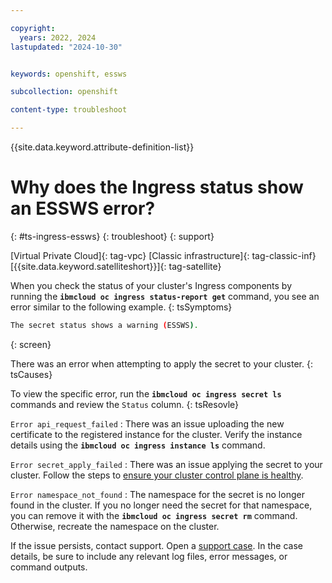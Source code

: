 ```yaml
---

copyright: 
  years: 2022, 2024
lastupdated: "2024-10-30"


keywords: openshift, essws

subcollection: openshift

content-type: troubleshoot

---
```


{{site.data.keyword.attribute-definition-list}}



# Why does the Ingress status show an ESSWS error?
{: #ts-ingress-essws}
{: troubleshoot}
{: support}

[Virtual Private Cloud]{: tag-vpc} [Classic infrastructure]{: tag-classic-inf} [{{site.data.keyword.satelliteshort}}]{: tag-satellite}

When you check the status of your cluster's Ingress components by running the **`ibmcloud oc ingress status-report get`** command, you see an error similar to the following example.
{: tsSymptoms}

```sh
The secret status shows a warning (ESSWS).
```
{: screen}

There was an error when attempting to apply the secret to your cluster.
{: tsCauses}

To view the specific error, run the **`ibmcloud oc ingress secret ls`** commands and review the `Status` column.
{: tsResovle}

`Error api_request_failed`
:   There was an issue uploading the new certificate to the registered instance for the cluster. Verify the instance details using the **`ibmcloud oc ingress instance ls`** command.

`Error secret_apply_failed`
:   There was an issue applying the secret to your cluster. Follow the steps to [ensure your cluster control plane is healthy](/docs/openshift?topic=openshift-debug_master#review-master-health).

`Error namespace_not_found`
:   The namespace for the secret is no longer found in the cluster. If you no longer need the secret for that namespace, you can remove it with the **`ibmcloud oc ingress secret rm`** command. Otherwise, recreate the namespace on the cluster.

If the issue persists, contact support. Open a [support case](/docs/account?topic=account-using-avatar). In the case details, be sure to include any relevant log files, error messages, or command outputs.
